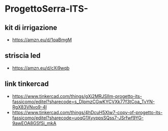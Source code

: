 # ProgettoSerra-ITS-
## kit di irrigazione
 - https://amzn.eu/d/1qaBmgM
## striscia led
- https://amzn.eu/d/cXi9wqb
## link tinkercad
- https://www.tinkercad.com/things/gXj2MRJSIlm-progetto-its-fassicomo/editel?sharecode=s_DIpmzCGwKYCVXk77f3tCoa_TvYN-RgX83VNvo9-4I
- https://www.tinkercad.com/things/4hDcuH5Xlw7-copy-of-progetto-its-fassicomo/editel?sharecode=uoqG1XyvppsSQss7-JSrfwf9YG-9awEOA8GSfSi_mkA
